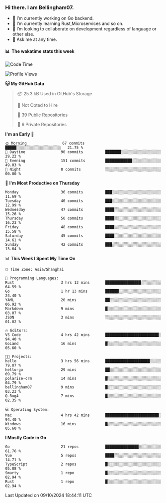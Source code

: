### Hi there. I am Bellingham07.

- 🔭 I’m currently working on Go backend.
- 🌱 I’m currently learning Rust,Microservices and so on.
- 👯 I’m looking to collaborate on development regardless of language or other else.
- 💬 Ask me at any time.

#### 📊 &nbsp;**The wakatime stats this week**  
<!--START_SECTION:waka-->
![Code Time](http://img.shields.io/badge/Code%20Time-31%20hrs%2056%20mins-blue)

![Profile Views](http://img.shields.io/badge/Profile%20Views-45-blue)

**🐱 My GitHub Data** 

> 📦 25.3 kB Used in GitHub's Storage 
 > 
> 🚫 Not Opted to Hire
 > 
> 📜 39 Public Repositories 
 > 
> 🔑 6 Private Repositories 
 > 
**I'm an Early 🐤** 

```text
🌞 Morning                67 commits          █████░░░░░░░░░░░░░░░░░░░░   21.75 % 
🌆 Daytime                90 commits          ███████░░░░░░░░░░░░░░░░░░   29.22 % 
🌃 Evening                151 commits         ████████████░░░░░░░░░░░░░   49.03 % 
🌙 Night                  0 commits           ░░░░░░░░░░░░░░░░░░░░░░░░░   00.00 % 
```
📅 **I'm Most Productive on Thursday** 

```text
Monday                   36 commits          ███░░░░░░░░░░░░░░░░░░░░░░   11.69 % 
Tuesday                  40 commits          ███░░░░░░░░░░░░░░░░░░░░░░   12.99 % 
Wednesday                47 commits          ████░░░░░░░░░░░░░░░░░░░░░   15.26 % 
Thursday                 50 commits          ████░░░░░░░░░░░░░░░░░░░░░   16.23 % 
Friday                   48 commits          ████░░░░░░░░░░░░░░░░░░░░░   15.58 % 
Saturday                 45 commits          ████░░░░░░░░░░░░░░░░░░░░░   14.61 % 
Sunday                   42 commits          ███░░░░░░░░░░░░░░░░░░░░░░   13.64 % 
```


📊 **This Week I Spent My Time On** 

```text
🕑︎ Time Zone: Asia/Shanghai

💬 Programming Languages: 
Rust                     3 hrs 13 mins       ████████████████░░░░░░░░░   64.59 % 
Go                       1 hr 13 mins        ██████░░░░░░░░░░░░░░░░░░░   24.40 % 
YAML                     20 mins             ██░░░░░░░░░░░░░░░░░░░░░░░   06.92 % 
Markdown                 9 mins              █░░░░░░░░░░░░░░░░░░░░░░░░   03.07 % 
JSON                     3 mins              ░░░░░░░░░░░░░░░░░░░░░░░░░   01.02 % 

🔥 Editors: 
VS Code                  4 hrs 42 mins       ████████████████████████░   94.40 % 
GoLand                   16 mins             █░░░░░░░░░░░░░░░░░░░░░░░░   05.60 % 

🐱‍💻 Projects: 
hello                    3 hrs 56 mins       ████████████████████░░░░░   79.07 % 
hello-go                 29 mins             ██░░░░░░░░░░░░░░░░░░░░░░░   09.79 % 
polarise-crm             14 mins             █░░░░░░░░░░░░░░░░░░░░░░░░   04.79 % 
bellingham07             9 mins              █░░░░░░░░░░░░░░░░░░░░░░░░   03.23 % 
Q-Bug4                   7 mins              █░░░░░░░░░░░░░░░░░░░░░░░░   02.35 % 

💻 Operating System: 
Mac                      4 hrs 42 mins       ████████████████████████░   94.40 % 
Windows                  16 mins             █░░░░░░░░░░░░░░░░░░░░░░░░   05.60 % 
```

**I Mostly Code in Go** 

```text
Go                       21 repos            ███████████████░░░░░░░░░░   61.76 % 
Vue                      5 repos             ████░░░░░░░░░░░░░░░░░░░░░   14.71 % 
TypeScript               2 repos             █░░░░░░░░░░░░░░░░░░░░░░░░   05.88 % 
Smarty                   1 repo              █░░░░░░░░░░░░░░░░░░░░░░░░   02.94 % 
Rust                     1 repo              █░░░░░░░░░░░░░░░░░░░░░░░░   02.94 % 
```




 Last Updated on 09/10/2024 18:44:11 UTC
<!--END_SECTION:waka-->
